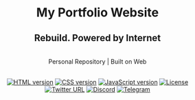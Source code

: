 <div align="Center">
<h1>My Portfolio Website</h1>
<h2> Rebuild. Powered by Internet </h2>

<br>
Personal Repository |
Built on Web

<br>  
<br>

[![HTML version](https://img.shields.io/badge/HTML-in--progress-orange)](#)
[![CSS version](https://img.shields.io/badge/CSS-TODO-blue)](#)
[![JavaScript version](https://img.shields.io/badge/JavaScript-TODO-yellow)](#)
[![License](https://img.shields.io/badge/License-Unlicensed-9cf)](#)
<br />
[![Twitter URL](https://img.shields.io/twitter/url?style=social&url=https%3A%2F%2Ftwitter.com%2)](https://twitter.com/ks_sha888)
[![Discord](https://img.shields.io/badge/Discord-gray?logo=discord)](#)
[![Telegram](https://img.shields.io/badge/Telegram-gray?logo=telegram)](#)

</div>
